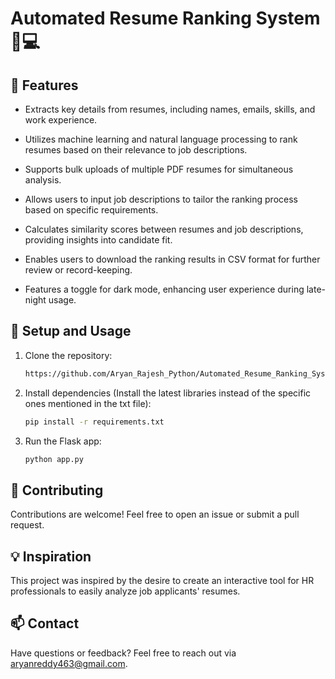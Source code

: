 # Automated Resume Ranking System :memo::computer:

## :rocket: Features

- Extracts key details from resumes, including names, emails, skills, and work 
experience.

- Utilizes machine learning and natural language processing to rank resumes based 
on their relevance to job descriptions.

- Supports bulk uploads of multiple PDF resumes for simultaneous analysis.

- Allows users to input job descriptions to tailor the ranking process based on 
specific requirements.

- Calculates similarity scores between resumes and job descriptions, providing 
insights into candidate fit.

- Enables users to download the ranking results in CSV format for further review or 
record-keeping.

- Features a toggle for dark mode, enhancing user experience during late-night 
usage.

## :wrench: Setup and Usage

1. Clone the repository:
   ```sh
   https://github.com/Aryan_Rajesh_Python/Automated_Resume_Ranking_System.git
   ```

2. Install dependencies (Install the latest libraries instead of the specific ones mentioned in the txt file):
   ```sh
   pip install -r requirements.txt
   ```

3. Run the Flask app:
   ```sh
   python app.py
   ```


## :memo: Contributing

Contributions are welcome! Feel free to open an issue or submit a pull request.

## :bulb: Inspiration

This project was inspired by the desire to create an interactive tool for HR professionals to easily analyze job applicants' resumes.

## :mailbox: Contact

Have questions or feedback? Feel free to reach out via [aryanreddy463@gmail.com](mailto:aryanreddy463@gmail.com).
